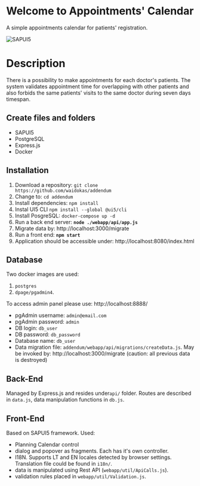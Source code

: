 # Welcome to Appointments' Calendar

A simple appointments calendar for patients' registration.

![SAPUI5](https://lh3.googleusercontent.com/HXxdPjeJvoGYP_wsSEaDF4zVNfBM2fJFWL1RGUZ78VwJN9WdNWU5b9VJmabEguX0fofdPIKf3wA0s0OBkRFlnmZntSw5BQJLgV7qK2sgs5X3AjA7g3yqukBsxtPuzspS8BehZ3qUFvHqCo9jeKz3g6heh5Dk1aZQq-ezIdTU6f1f_c6wFMnTuUZwSus-59lKzBNQuVp7kisamLvcNbVQQXXXFMZ4iRyOOIlVRZPvIKZHWQ5JN0GF1zU2YqIG1aapkKI5fI7-BYutz6B_k7cWEZ0mKbZaogOMwgfgq1VoNFr6W5d1P1mCXf-_sE_g-H1_5IdvPZvNmoojZBOMj18B_sKlTaTBZQWiDVaBfET_g19uZUryNQ8Mx_JKIao01iLrJow7KMzI0FwBylldbHtB4SdTGPXWugN9EmL_Q7tZsBJQ9KU48aQu8Yz8K0nQue5aoQFrcrD0LJn77L-ZuJWNSXzY7AySBpYMias4jfbzduc32-u4s0JFuOxXfGYRhbhJtqdQkM6-CQfDVmqNRysxazHkYjwyyNVnbE-39-XzV6BU-8qgI7n83fhifWWdN61iKSvxfkkbSCIaAEHMbEecwk8Bk2ELPZ1EPxGlxtwO8EIicucbNiXKnXWKrI-daXu66x0wQoa11kRhrdhu_zOxlpylZx6YwQ_ZSvi4p_cU_7S2hdIlKO59SzyFYFNH7g=w1261-h448-no?authuser=1)

# Description

There is a possibility to make appointments for each doctor's patients. The system validates appointment time for overlapping with other patients and also forbids the same patients' visits to the same doctor during seven days timespan.

## Create files and folders

 - SAPUI5
 - PostgreSQL
 - Express.js 
 - Docker


## Installation

 1. Download a repository: `git clone https://github.com/waidokas/addendum`
 2. Change to: `cd addendum`
 3. Install dependencies: `npm install`
 4. Instal UI5 CLI `npm install --global @ui5/cli`
 5. Install PosgreSQL:  `docker-compose up -d` 
 6. Run a back end server: **`node ./webapp/api/app.js`**
 7. Migrate data by: http://localhost:3000/migrate
 8. Run a front end: **`npm start`**
 9. Application should be accessible under: http://localhost:8080/index.html

## Database

Two docker images are used:

 1. `postgres`
 2. `dpage/pgadmin4`. 
 
 To access admin panel please use: http://localhost:8888/

- pgAdmin username: `admin@email.com`
- pgAdmin password: `admin`
- DB login: `db_user`
- DB password: `db_password`
- Database name: `db_user`
- Data migration file: `addendum/webapp/api/migrations/createData.js`. May be invoked by: http://localhost:3000/migrate  (caution: all previous data is destroyed)

## Back-End

Managed by Express.js and resides under`api/` folder. 
Routes are described in `data.js`, data manipulation functions in `db.js`.


## Front-End

Based on SAPUI5 framework. 
Used:

 - Planning Calendar control 
 - dialog and popover as fragments. Each has it's own controller.
 - I18N. Supports LT and EN locales detected by browser settings. Translation file could be found in `i18n/`.
 - data is manipulated using Rest API (`webapp/util/ApiCalls.js`).
 - validation rules placed in `webapp/util/Validation.js`.


